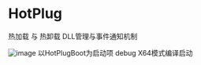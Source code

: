 # HotPlug
热加载 与 热卸载 DLL管理与事件通知机制


![image](https://user-images.githubusercontent.com/45934872/119319441-07bb1f80-bcad-11eb-90f1-bdd401504fff.png)
以HotPlugBoot为启动项 debug X64模式编译启动
